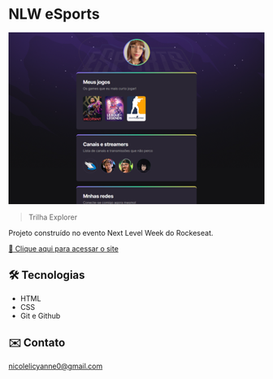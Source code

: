 # NLW eSports 

![preview](./.github/preview.png)

> Trilha Explorer

Projeto construído no evento Next Level Week do Rockeseat.

[🔗 Clique aqui para acessar o site](https://strawnico.github.io/)

## 🛠️ Tecnologias 

- HTML
- CSS
- Git e Github

## ✉️ Contato

nicolelicyanne0@gmail.com